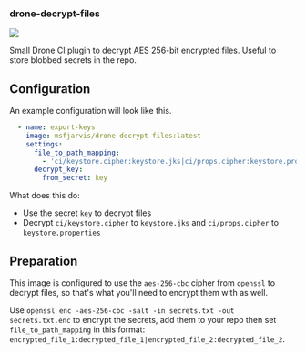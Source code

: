 ### drone-decrypt-files

![](https://img.shields.io/docker/pulls/msfjarvis/drone-decrypt-files.svg)

Small Drone CI plugin to decrypt AES 256-bit encrypted files. Useful to store blobbed secrets in the
repo.

## Configuration

An example configuration will look like this.

```yaml
  - name: export-keys
    image: msfjarvis/drone-decrypt-files:latest
    settings:
      file_to_path_mapping:
        - 'ci/keystore.cipher:keystore.jks|ci/props.cipher:keystore.properties'
      decrypt_key:
        from_secret: key
```

What does this do:
- Use the secret `key` to decrypt files
- Decrypt `ci/keystore.cipher` to `keystore.jks` and `ci/props.cipher` to `keystore.properties`

## Preparation

This image is configured to use the `aes-256-cbc` cipher from `openssl` to decrypt files, so that's
what you'll need to encrypt them with as well.

Use `openssl enc -aes-256-cbc -salt -in secrets.txt -out secrets.txt.enc` to encrypt the secrets, add them
to your repo then set `file_to_path_mapping` in this format: `encrypted_file_1:decrypted_file_1|encrypted_file_2:decrypted_file_2`.
